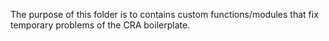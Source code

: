 The purpose of this folder is to contains custom functions/modules that fix temporary problems of the CRA boilerplate.